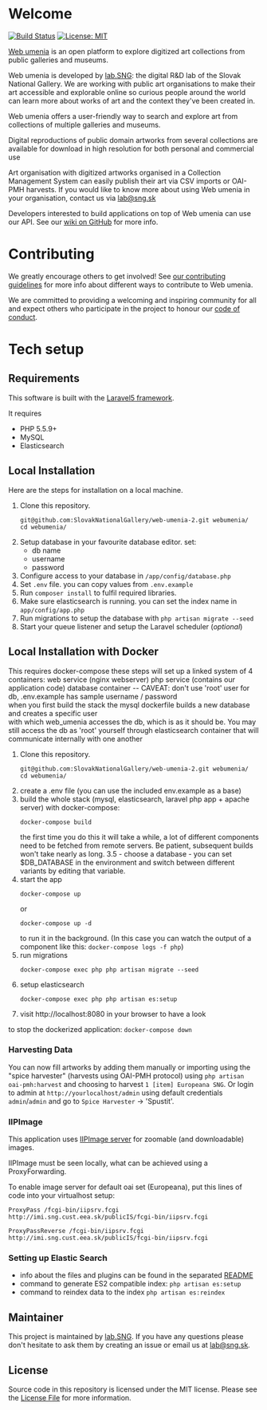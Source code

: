 # Welcome

[![Build Status](https://travis-ci.com/SlovakNationalGallery/web-umenia-2.svg?branch=master)](https://travis-ci.com/SlovakNationalGallery/web-umenia-2)
[![License: MIT](https://img.shields.io/badge/License-MIT-yellow.svg)](https://opensource.org/licenses/MIT)

[Web umenia](http://www.webumenia.sk) is an open platform to explore digitized art collections from public galleries and museums.

Web umenia is developed by [lab.SNG](http://lab.sng.sk/): the digital R&D lab of the Slovak National Gallery. We are working with public art organisations to make their art accessible and explorable online so curious people around the world can learn more about works of art and the context they've been created in.

Web umenia offers a user-friendly way to search and explore art from collections of multiple galleries and museums.

Digital reproductions of public domain artworks from several collections are available for download in high resolution for both personal and commercial use

Art organisation with digitized artworks organised in a Collection Management System can easily publish their art via CSV imports or OAI-PMH harvests. If you would like to know more about using Web umenia in your organisation, contact us via [lab@sng.sk](mailto:lab@sng.sk)

Developers interested to build applications on top of Web umenia can use our API. See our [wiki on GitHub](https://github.com/SlovakNationalGallery/web-umenia-2/wiki/ElasticSearch-Public-API) for more info.

# Contributing

We greatly encourage others to get involved! See [our contributing guidelines](CONTRIBUTING.md) for more info about different ways to contribute to Web umenia.

We are committed to providing a welcoming and inspiring community for all and expect others who participate in the project to honour our [code of conduct](CODE_OF_CONDUCT.md).

# Tech setup

## Requirements

This software is built with the [Laravel5 framework](http://laravel.com/).

It requires
* PHP 5.5.9+
* MySQL
* Elasticsearch

## Local Installation

Here are the steps for installation on a local machine.

1. Clone this repository.
    ```
    git@github.com:SlovakNationalGallery/web-umenia-2.git webumenia/
    cd webumenia/
    ```
2. Setup database in your favourite database editor. set:
    * db name
    * username
    * password
3. Configure access to your database in `/app/config/database.php`
4. Set `.env` file. you can copy values from `.env.example`
5. Run `composer install` to fulfil required libraries.
6. Make sure elasticsearch is running. you can set the index name in `app/config/app.php`
7. Run migrations to setup the database with `php artisan migrate --seed`
8. Start your queue listener and setup the Laravel scheduler (_optional_)

## Local Installation with Docker

This requires docker-compose
these steps will set up a linked system of 4 containers:
	web service (nginx webserver)
	php service (contains our application code)
	database container -- CAVEAT: don't use 'root' user for db, .env.example has sample username / password  
		when you first build the stack the mysql dockerfile builds a new database and creates a specific user  
		with which web_umenia accesses the db, which is as it should be. You may still access the db as 'root' yourself through
		elasticsearch container
that will communicate internally with one another

1. Clone this repository.
    ```
    git@github.com:SlovakNationalGallery/web-umenia-2.git webumenia/
    cd webumenia/
    ```
2. create a .env file (you can use the included env.example as a base)
3. build the whole stack (mysql, elasticsearch, laravel php app + apache server)
with docker-compose:
	```
	docker-compose build
	```
	the first time you do this it will take a while, a lot of different components
need to be fetched from remote servers.
Be patient, subsequent builds won't take nearly as long.
3.5 - choose a database - you can set $DB_DATABASE in the environment and switch between different
variants by editing that variable. 
4. start the app  
	```
	docker-compose up
	```
	or  
	```
	docker-compose up -d
	``` 
	to run it in the background.
	(In this case you can watch the output of a component like this: `docker-compose logs -f php`)  
5. run migrations  
	```
	docker-compose exec php php artisan migrate --seed
	```  
6. setup elasticsearch  
	```
	docker-compose exec php php artisan es:setup
	```  
7. visit http://localhost:8080 in your browser to have a look  

to stop the dockerized application: `docker-compose down`  


### Harvesting Data

You can now fill artworks by adding them manually or importing using the "spice harvester" (harvests using OAI-PMH protocol) using `php artisan oai-pmh:harvest` and choosing to harvest `1 [item] Europeana SNG`. Or login to admin at `http://yourlocalhost/admin` using default credentials `admin`/`admin` and go to `Spice Harvester` -> 'Spustit'.

### IIPImage

This application uses [IIPImage server](http://iipimage.sourceforge.net/) for zoomable (and downloadable) images.

IIPImage must be seen locally, what can be achieved using a ProxyForwarding.

To enable image server for default oai set (Europeana), put this lines of code into your virtualhost setup:

```
ProxyPass /fcgi-bin/iipsrv.fcgi http://imi.sng.cust.eea.sk/publicIS/fcgi-bin/iipsrv.fcgi

ProxyPassReverse /fcgi-bin/iipsrv.fcgi http://imi.sng.cust.eea.sk/publicIS/fcgi-bin/iipsrv.fcgi
```

### Setting up Elastic Search

* info about the files and plugins can be found in the separated [README](app/Console/Commands/SetupElasticsearch/README.md)
* command to generate ES2 compatible index:
`php artisan es:setup`
* command to reindex data to the index `php artisan es:reindex`

## Maintainer

This project is maintained by [lab.SNG](http://lab.sng.sk). If you have any questions please don't hesitate to ask them by creating an issue or email us at [lab@sng.sk](mailto:lab@sng.sk).

## License

Source code in this repository is licensed under the MIT license. Please see the [License File](LICENSE) for more information.

